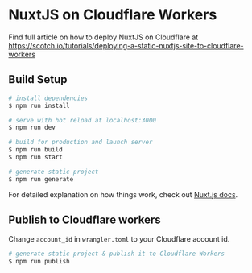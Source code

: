 # NuxtJS on Cloudflare Workers

Find full article on how to deploy NuxtJS on Cloudflare at https://scotch.io/tutorials/deploying-a-static-nuxtjs-site-to-cloudflare-workers

## Build Setup

``` bash
# install dependencies
$ npm run install

# serve with hot reload at localhost:3000
$ npm run dev

# build for production and launch server
$ npm run build
$ npm run start

# generate static project
$ npm run generate
```

For detailed explanation on how things work, check out [Nuxt.js docs](https://nuxtjs.org).

## Publish to Cloudflare workers

Change `account_id` in `wrangler.toml` to your Cloudflare account id.

``` bash
# generate static project & publish it to Cloudflare Workers
$ npm run publish
```
